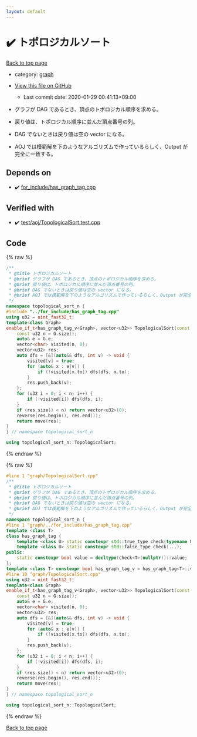 ```yaml
---
layout: default
---
```


<!-- mathjax config similar to math.stackexchange -->
<script type="text/javascript" async
  src="https://cdnjs.cloudflare.com/ajax/libs/mathjax/2.7.5/MathJax.js?config=TeX-MML-AM_CHTML">
</script>
<script type="text/x-mathjax-config">
  MathJax.Hub.Config({
    TeX: { equationNumbers: { autoNumber: "AMS" }},
    tex2jax: {
      inlineMath: [ ['$','$'] ],
      processEscapes: true
    },
    "HTML-CSS": { matchFontHeight: false },
    displayAlign: "left",
    displayIndent: "2em"
  });
</script>

<script type="text/javascript" src="https://cdnjs.cloudflare.com/ajax/libs/jquery/3.4.1/jquery.min.js"></script>
<script src="https://cdn.jsdelivr.net/npm/jquery-balloon-js@1.1.2/jquery.balloon.min.js" integrity="sha256-ZEYs9VrgAeNuPvs15E39OsyOJaIkXEEt10fzxJ20+2I=" crossorigin="anonymous"></script>
<script type="text/javascript" src="../../assets/js/copy-button.js"></script>
<link rel="stylesheet" href="../../assets/css/copy-button.css" />


# :heavy_check_mark: トポロジカルソート

<a href="../../index.html">Back to top page</a>

* category: <a href="../../index.html#f8b0b924ebd7046dbfa85a856e4682c8">graph</a>
* <a href="{{ site.github.repository_url }}/blob/master/graph/TopologicalSort.cpp">View this file on GitHub</a>
    - Last commit date: 2020-01-29 00:41:13+09:00


* グラフが DAG であるとき、頂点のトポロジカル順序を求める。
* 戻り値は、トポロジカル順序に並んだ頂点番号の列。
* DAG でないときは戻り値は空の vector になる。
* AOJ では模範解を下のようなアルゴリズムで作っているらしく、Output が完全に一致する。


## Depends on

* :heavy_check_mark: <a href="../for_include/has_graph_tag.cpp.html">for_include/has_graph_tag.cpp</a>


## Verified with

* :heavy_check_mark: <a href="../../verify/test/aoj/TopologicalSort.test.cpp.html">test/aoj/TopologicalSort.test.cpp</a>


## Code

<a id="unbundled"></a>
{% raw %}
```cpp
/**
 * @title トポロジカルソート
 * @brief グラフが DAG であるとき、頂点のトポロジカル順序を求める。
 * @brief 戻り値は、トポロジカル順序に並んだ頂点番号の列。
 * @brief DAG でないときは戻り値は空の vector になる。
 * @brief AOJ では模範解を下のようなアルゴリズムで作っているらしく、Output が完全に一致する。
 */
namespace topological_sort_n {
#include "../for_include/has_graph_tag.cpp"
using u32 = uint_fast32_t;
template<class Graph>
enable_if_t<has_graph_tag_v<Graph>, vector<u32>> TopologicalSort(const Graph& G) {
	const u32 n = G.size();
	auto& e = G.e;
	vector<char> visited(n, 0);
	vector<u32> res;
	auto dfs = [&](auto&& dfs, int v) -> void {
		visited[v] = true;
		for (auto& x : e[v]) {
			if (!visited[x.to]) dfs(dfs, x.to);
		}
		res.push_back(v);
	};
	for (u32 i = 0; i < n; i++) {
		if (!visited[i]) dfs(dfs, i);
	}
	if (res.size() < n) return vector<u32>(0);
	reverse(res.begin(), res.end());
	return move(res);
}
} // namespace topological_sort_n

using topological_sort_n::TopologicalSort;
```
{% endraw %}

<a id="bundled"></a>
{% raw %}
```cpp
#line 1 "graph/TopologicalSort.cpp"
/**
 * @title トポロジカルソート
 * @brief グラフが DAG であるとき、頂点のトポロジカル順序を求める。
 * @brief 戻り値は、トポロジカル順序に並んだ頂点番号の列。
 * @brief DAG でないときは戻り値は空の vector になる。
 * @brief AOJ では模範解を下のようなアルゴリズムで作っているらしく、Output が完全に一致する。
 */
namespace topological_sort_n {
#line 1 "graph/../for_include/has_graph_tag.cpp"
template <class T>
class has_graph_tag {
	template <class U> static constexpr std::true_type check(typename U::graph_tag*);
	template <class U> static constexpr std::false_type check(...);
public:
	static constexpr bool value = decltype(check<T>(nullptr))::value;
};
template <class T> constexpr bool has_graph_tag_v = has_graph_tag<T>::value;
#line 10 "graph/TopologicalSort.cpp"
using u32 = uint_fast32_t;
template<class Graph>
enable_if_t<has_graph_tag_v<Graph>, vector<u32>> TopologicalSort(const Graph& G) {
	const u32 n = G.size();
	auto& e = G.e;
	vector<char> visited(n, 0);
	vector<u32> res;
	auto dfs = [&](auto&& dfs, int v) -> void {
		visited[v] = true;
		for (auto& x : e[v]) {
			if (!visited[x.to]) dfs(dfs, x.to);
		}
		res.push_back(v);
	};
	for (u32 i = 0; i < n; i++) {
		if (!visited[i]) dfs(dfs, i);
	}
	if (res.size() < n) return vector<u32>(0);
	reverse(res.begin(), res.end());
	return move(res);
}
} // namespace topological_sort_n

using topological_sort_n::TopologicalSort;

```
{% endraw %}

<a href="../../index.html">Back to top page</a>

